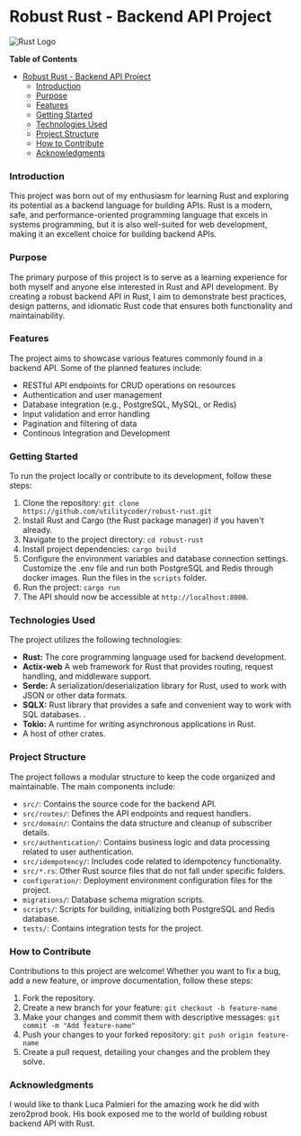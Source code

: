 # Robust Rust - Backend API Project

![Rust Logo](https://www.rust-lang.org/logos/rust-logo-128x128-blk-v2.png)

**Table of Contents**
- [Robust Rust - Backend API Project](#robust-rust---backend-api-project)
    - [Introduction](#introduction)
    - [Purpose](#purpose)
    - [Features](#features)
    - [Getting Started](#getting-started)
    - [Technologies Used](#technologies-used)
    - [Project Structure](#project-structure)
    - [How to Contribute](#how-to-contribute)
    - [Acknowledgments](#acknowledgments)

### Introduction
This project was born out of my enthusiasm for learning Rust and exploring its potential as a backend language for building APIs. Rust is a modern, safe, and performance-oriented programming language that excels in systems programming, but it is also well-suited for web development, making it an excellent choice for building backend APIs.

### Purpose
The primary purpose of this project is to serve as a learning experience for both myself and anyone else interested in Rust and API development. By creating a robust backend API in Rust, I aim to demonstrate best practices, design patterns, and idiomatic Rust code that ensures both functionality and maintainability.

### Features
The project aims to showcase various features commonly found in a backend API. Some of the planned features include:
- RESTful API endpoints for CRUD operations on resources
- Authentication and user management
- Database integration (e.g., PostgreSQL, MySQL, or Redis)
- Input validation and error handling
- Pagination and filtering of data
- Continous Integration and Development

### Getting Started
To run the project locally or contribute to its development, follow these steps:
1. Clone the repository: `git clone https://github.com/utilitycoder/robust-rust.git`
2. Install Rust and Cargo (the Rust package manager) if you haven't already.
3. Navigate to the project directory: `cd robust-rust`
4. Install project dependencies: `cargo build`
5. Configure the environment variables and database connection settings. Customize the .env file and run both PostgreSQL and Redis through docker images. Run the files in the `scripts` folder.
6. Run the project: `cargo run`
7. The API should now be accessible at `http://localhost:8000`.

### Technologies Used
The project utilizes the following technologies:
- **Rust:** The core programming language used for backend development.
- **Actix-web** A web framework for Rust that provides routing, request handling, and middleware support.
- **Serde:** A serialization/deserialization library for Rust, used to work with JSON or other data formats.
- **SQLX:** Rust library that provides a safe and convenient way to work with SQL databases. .
- **Tokio:** A runtime for writing asynchronous applications in Rust.
- A host of other crates.

### Project Structure
The project follows a modular structure to keep the code organized and maintainable. The main components include:
- `src/`: Contains the source code for the backend API.
- `src/routes/`: Defines the API endpoints and request handlers.
- `src/domain/`: Contains the data structure and cleanup of subscriber details.
- `src/authentication/`: Contains business logic and data processing related to user authentication.
- `src/idempotency/`: Includes code related to idempotency functionality.
- `src/*.rs`: Other Rust source files that do not fall under specific folders.
- `configuration/`: Deployment environment configuration files for the project.
- `migrations/`: Database schema migration scripts.
- `scripts/`: Scripts for building, initializing both PostgreSQL and Redis database.
- `tests/`: Contains integration tests for the project.

### How to Contribute
Contributions to this project are welcome! Whether you want to fix a bug, add a new feature, or improve documentation, follow these steps:
1. Fork the repository.
2. Create a new branch for your feature: `git checkout -b feature-name`
3. Make your changes and commit them with descriptive messages: `git commit -m "Add feature-name"`
4. Push your changes to your forked repository: `git push origin feature-name`
5. Create a pull request, detailing your changes and the problem they solve.


### Acknowledgments
I would like to thank Luca Palmieri for the amazing work he did with zero2prod book. His book exposed me to the world of building robust backend API with Rust.
